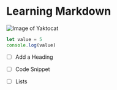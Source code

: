 # Learning Markdown

![Image of Yaktocat](https://octodex.github.com/images/yaktocat.png)

```js
let value = 5
console.log(value)
```

- [ ] Add a Heading
- [ ] Code Snippet
- [ ] Lists

